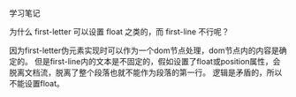 学习笔记

为什么 first-letter 可以设置 float 之类的，而 first-line 不行呢？

因为first-letter伪元素实现时可以作为一个dom节点处理，dom节点内的内容是确定的。
但是first-line内的文本是不固定的，假如设置了float或position属性，会脱离文档流，脱离了整个段落也就不能作为段落的第一行。
逻辑是矛盾的，所以不能设置float。